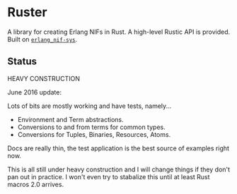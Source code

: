 # Ruster
A library for creating Erlang NIFs in Rust.  A high-level Rustic API is provided.  Built on [`erlang_nif-sys`](https://github.com/goertzenator/erlang_nif-sys).

## Status

HEAVY CONSTRUCTION

June 2016 update:

Lots of bits are mostly working and have tests, namely...

- Environment and Term abstractions.
- Conversions to and from terms for common types.
- Conversions for Tuples, Binaries, Resources, Atoms.

Docs are really thin, the test application is the best source of examples right now.

This is all still under heavy construction and I will change things if they don't pan
out in practice.  I won't even try to stabalize this until at least Rust macros 2.0 arrives.
